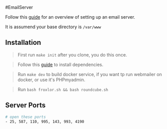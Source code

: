 #EmailServer

Follow this [guide](https://onyijne.hashnode.dev/build-email-server-with-postfix-and-dovecot) for an overview of setting up
an email server.

It is assumend your base directory is `/var/www`

## Installation
> First run `make init` after you clone, you do this once.

> Follow this [guide](https://onyijne.hashnode.dev/build-email-server-with-postfix-and-dovecot) to install dependencies.

> Run `make dev` to build docker service, if you want tp run webmailer on docker, or use it's PHPmyadmin.

> Run `bash froxlor.sh && bash roundcube.sh`


## Server Ports
```bash
# open these ports
- 25, 587, 110, 995, 143, 993, 4190
```